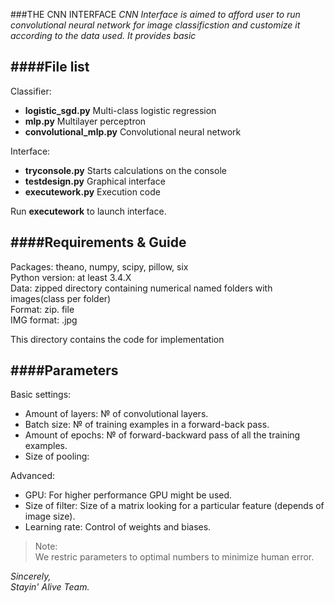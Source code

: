 ###THE CNN INTERFACE
*CNN Interface is aimed to afford user to run convolutional neural network for image 
classificstion and customize it according to the data used. It provides basic*

####File list
--------------------------------------------------------------------------------------------------------------------------
Classifier:
* **logistic_sgd.py**		Multi-class logistic regression
* **mlp.py**			Multilayer perceptron
* **convolutional_mlp.py**	Convolutional neural network

Interface:		
* **tryconsole.py**		Starts calculations on the console
* **testdesign.py** 	Graphical interface
* **executework.py**		Execution code

Run **executework** to launch interface.

####Requirements & Guide
--------------------------------------------------------------------------------------------------------------------------
Packages: theano, numpy, scipy, pillow, six<br />
Python version: at least 3.4.X<br />
Data: zipped directory containing numerical named folders with images(class per folder)<br />
Format: zip. file<br />
IMG format: .jpg<br />


This directory contains the code for implementation



####Parameters
-------------------------------------------------------------------------------------------------------------------------
Basic settings:
* Amount of layers: № of convolutional layers.
* Batch size: № of training examples in a forward-back pass.
* Amount of epochs: № of forward-backward pass of all the training examples.
* Size of pooling: 		

Advanced:
* GPU: For higher performance GPU might be used.
* Size of filter: Size of a matrix looking for a particular feature (depends of image size).
* Learning rate: Control of weights and biases.

>Note:<br />
We restric parameters to optimal numbers to minimize human error.<br />
>

*Sincerely,*<br />
*Stayin' Alive Team.*
